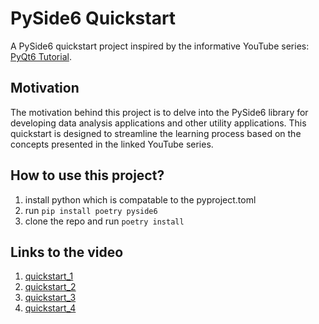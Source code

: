 # PySide6 Quickstart

A PySide6 quickstart project inspired by the informative YouTube series: [PyQt6 Tutorial](https://youtube.com/playlist?list=PLuvCsqbtUSFAEmez6Tuyi2KitVcS4fLWX&si=tpvge7DC8lzk8VjB).

## Motivation

The motivation behind this project is to delve into the PySide6 library for developing data analysis applications and other utility applications. This quickstart is designed to streamline the learning process based on the concepts presented in the linked YouTube series.

## How to use this project?

1. install python which is compatable to the pyproject.toml
2. run `pip install poetry pyside6`
3. clone the repo and run `poetry install`

## Links to the video

1. [quickstart_1](https://youtu.be/t1IddHSuZE4?si=PeWgoYc3xLflGuo6)
2. [quickstart_2](https://youtu.be/K1GJqHPd3Lk?si=RiwmIRS-vw1och43)
3. [quickstart_3](https://youtu.be/SVIdMtXDEdc?si=FJ0hPymEtEQKJYRM)
4. [quickstart_4](https://youtu.be/xKIPPZMP9y4?si=gIed0kMJkpXMEuZS)
